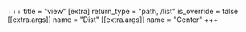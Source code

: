 +++
title = "view"
[extra]
return_type = "path, /list"
is_override = false
[[extra.args]]
name = "Dist"
[[extra.args]]
name = "Center"
+++
